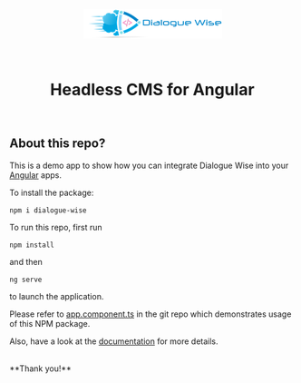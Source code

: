 <p align="center">
<a href="https://dialoguewise.com" target="_blank"><img src="https://github.com/dialoguewise/dialoguewise-demo/blob/master/screenshots/logo.PNG?raw=true"></a>
</p>  
<br/>
<h1 align="center">
Headless CMS for Angular
</h1>  
<br/>

## About this repo?

This is a demo app to show how you can integrate Dialogue Wise into your [Angular](https://angular.io/) apps.

To install the package: 

```
npm i dialogue-wise
```

To run this repo, first run
```
npm install
```

and then

```
ng serve
```

to launch the application.

Please refer to [app.component.ts](https://github.com/dialoguewise/dialoguewise-demo-angular/blob/master/src/app/app.component.ts) in the git repo which demonstrates usage of this NPM package.

Also, have a look at the [documentation](https://docs.dialoguewise.com/) for more details.

<br/>
**Thank you!**






